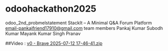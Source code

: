 # odoohackathon2025
odoo_2nd_probmelstatement
StackIt – A Minimal Q&A Forum Platform
email-pankajfriend17910@gmail.com
team members
Pankaj Kumar
Subodh Kumar
Mayank Kumar Singh
Pranav

##Video : [v0 - Brave 2025-07-12 17-46-41.zip](https://github.com/user-attachments/files/21196085/v0.-.Brave.2025-07-12.17-46-41.zip)
